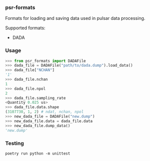 ### psr-formats

Formats for loading and saving data used in pulsar data processing.

Supported formats:
  - DADA

### Usage

```python
>>> from psr_formats import DADAFile
>>> dada_file = DADAFile("path/to/dada.dump").load_data()
>>> dada_file["NCHAN"]
'1'
>>> dada_file.nchan
1
>>> dada_file.npol
2
>>> dada_file.sampling_rate
<Quantity 0.025 us>
>>> dada_file.data.shape
(3107730, 1, 2) # ndat, nchan, npol
>>> new_dada_file = DADAFile("new.dump")
>>> new_dada_file.data = dada_file.data
>>> new_dada_file.dump_data()
'new.dump'
```

### Testing

```
poetry run python -m unittest
```
